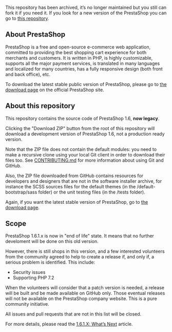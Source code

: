 This repository has been archived, it’s no longer maintained but you still can fork it if you need it. If you look for a new version of the PrestaShop you can go to [this repository](https://github.com/PrestaShop/PrestaShop).

About PrestaShop
--------

PrestaShop is a free and open-source e-commerce web application, committed to providing the best shopping cart experience for both merchants and customers. It is written in PHP, is highly customizable, supports all the major payment services, is translated in many languages and localized for many countries, has a fully responsive design (both front and back office), etc.

To download the latest stable public version of PrestaShop, please go to [the download page][3] on the official PrestaShop site.


About this repository
--------

This repository contains the source code of PrestaShop 1.6, **now legacy**.

Clicking the "Download ZIP" button from the root of this repository will download a development version of PrestaShop 1.6, not a production ready version.

Note that the ZIP file does not contain the default modules: you need to make a recursive clone using your local Git client in order to download their files too. See [CONTRIBUTING.md][2] for more information about using Git and GitHub.

Also, the ZIP file downloaded from GitHub contains resources for developers and designers that are not in the software installer archive, for instance the SCSS sources files for the default themes (in the /default-bootstrap/sass folder) or the unit testing files (in the /tests folder).

Again, if you want the latest stable version of PrestaShop, go to [the download page][3].

Scope
---------

PrestaShop 1.6.1.x is now in "end of life" state. It means that no further develoment will be done on this old version.

However, there is still shops in this version, and a few interested volunteers from the community agreed to help to create a release if, and only if, a serious problem is identified. This include:

- Security issues
- Supporting PHP 7.2

When the volunteers will consider that a patch version is needed, a release will be built and be made available on GitHub only. Those eventual releases will not be available on the PrestaShop company website. This is a pure community initiative.

All issues and pull requests that are not in this list will be closed.

For more details, please read the [1.6.1.X: What’s Next][4] article.

[2]: CONTRIBUTING.md
[3]: http://www.prestashop.com/en/download
[4]: http://build.prestashop.com/news/1.6.1.x-what-s-next/
